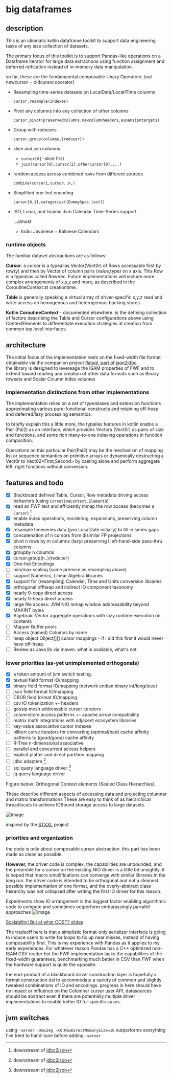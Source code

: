 # big dataframes 

## description

This is an idiomatic kotlin dataframe toolkit to support data engineering 
tasks of any size collection of datasets.

The primary focus of this toolkit is to support Pandas-like operations on a Dataframe iterator for large data 
extractions using function assignment and deferred reification instead of in-memory data manipulation.

so far, these are the fundamaental composable Unary Operators:  (val newcursor = oldcursor.operator) 

 * Resampling time-series datasets on LocalDate/LocatlTime columns
    
    `cursor.resample(indexes)`
 * Pivot any columns into any collection of other columns
    
    `cursor.pivot(preservedcolumns,newcolumnheaders,expansiontargets)`
 * Group with reducers
    
    `cursor.group(columns,{reducer})`
 * slice and join columns 
     * `cursor[0]` -slice first
     * `join(cursor[0],cursor[2],othercursor[0],...)` 
 * random access across combined rows from different sources
   
     `combine(cursor1,cursor..n,)`
 * Simplified one-hot encoding
   
   `cursor[0,1].categories([DummySpec.last])`
 * ISO, Lunar, and Islamic Jvm Calendar Time-Series support 
     
      ...almost
      *  todo: Javanese + Balinese Calendars   
 
 
 ###   runtime objects
 
 The familiar dataset abstractions are as follows:
 
 **Cursor**: a cursor is a typealias Vector(Vect0r) of Rows accessable first by row(y) and then by Vector of column 
 pairs (value,type) on x axis.  This Row is a typealias called RowVec.  Future implementations will include more 
 complex arrangements of x,y,z and more, as described in the CoroutineContext at creationtime.
 
 **Table** is generally speaking a virtual array of driver-specific x,y,z read and write access on homogenous and
  heterogenous backing stores.  
 
 **Kotlin CoroutineContext** - documented elsewhere, is the defining collection of factors describing the Table and 
 Cursor configurations above using ContextElements to differentiate execution strategies at creation from common top 
 level interfaces. 
  
## architecture 

The initial focus of the implementation rests on the fixed-width file format obtainable via the companion project 
[flatsql, part of json2jdbc](https://github.com/jnorthrup/jdbc2json#flatsqlsh).  
the library is designed to levereage the ISAM properties of FWF and to extend toward reading and creation of other
 data formats such as Binary rowsets and Scalar Column index volumes 

 ###   implementation distinctions from other implementations
The implementation relies on a set of typealiases and extension functions approximating various pure-functional 
constructs and retaining off-heap and deferred/lazy processing semantics.

to briefly explain this a  little more, the typalias features in kotlin enable a Pair (Pai2) as an interface, which 
provides Vectors (Vect0r) as pairs of size and functions, and some rich many-to-one indexing operations in
 function composition.

Operations on this particular Pair(Pai2) may be the mechanism of mapping list or sequence semantics on primitive arrays 
or dynamically destructing 
a Vect0r<Pai2> to Vect02<First,Second> by casting alone and perform aggregate left, right functions without conversion.


## features and todo 

  - [X] Blackboard defined Table, Cursor, Row metadata driving access behaviors (using `CoroutineContext.Element`s)
  - [X] read an FWF text and efficiently mmap the row access (becomes a `Cursor`) [^flatsql]
  - [X] enable index operations, reordering, expansions, preserving column metadata 
  - [X] resample timeseries data (jvm LocalDate initially) to fill in series gaps
  - [X] concatenation of n cursors from disimilar FP projections
  - [X] pivot n rows by m columns (lazy) preserving l left-hand-side pass-thru columns
  - [X] groupby n columns
  - [X] cursor.group(n..){reducer} 
  - [X] One-hot Encodings 
  - [ ] min/max scaling (same premise as resampling above)
  - [ ] support Numerics, Linear Algebra libraries
  - [X] support for (resampling) Calendar, Time and Units conversion libraries
  - [X] orthogonal offheap and indirect IO component taxonomy
  - [X] nearly 0-copy direct access
  - [X] nearly 0-heap direct access
  - [X] large file access: JVM NIO mmap window addressability beyond MAXINT bytes   
  - [X] Algebraic Vector aggregate operations with lazy runtime execution on contents
  - [ ] Mapper Buffer pools 
  - [ ] Access (named) Columns by name 
  - [ ] heap object Object[][] cursor mappings - if i did this first it would never have off-heap.
  - [ ] Review as Java lib via maven.  what is available, what's not.  
 
### lower priorities (as-yet unimplemented orthogonals)
 - [X] a token amount of jvm switch testing.
 - [X] textual field format IO/mapping
 - [X] binary  field format IO/mapping (network endian binary int/long/ieee)
 - [ ] json    field format IO/mapping
 - [ ] CBOR    field format IO/mapping
 - [ ] csv IO tokenization +- headers
 - [ ] gossip mesh addressable cursor iterators
 - [ ] columnstore access patterns +- apache arrow compatibility
 - [ ] matrix math integrations with adjacent ecosystem libraries
 - [ ] key-value associative cursor indexes
 - [ ] hilbert curve iterators for converting (optimal/bad) cache affinity patterns to (good/good) cache affinity
 - [ ] R-Tree n-dimensional associative
 - [ ] parallel and concurrent access helpers
 - [ ] explicit platter and direct partition mapping
 - [ ] jdbc adapters [^flatsql]
 - [ ] sql query language driver [^flatsql]
 - [ ] jq query language driver
 
[^flatsql]:   downstream of [jdbc2json](https://github.com/jnorthrup/jdbc2json)
 
Figure below: Orthogonal Context elements (Sealed Class Hierarchies).
   
These describe different aspects of accessing  data and projecting columnar and matrix transformations 
These are easy to think of as hierarchical threadlocals to achieve IOBound storage access to large datasets. 

![image](https://user-images.githubusercontent.com/73514/71553240-7a838500-2a3e-11ea-8e3e-b85c0602873f.png)

inspired by the [STXXL](https://stxxl.org)  project


### priorities and organization

the code is only about composable cursor abstraction.  this part has been made as clean as possible.

**However,** the driver code is complex, the capabilities are unbounded,
 and the preamble for a cursor on the existing NIO driver  is a little bit unsightly.  it is hoped that macro 
 simplifications can converge with similar libraries in the long run.  the driver code is intended to be orthogonal and
 not a cleanest possible implementation of one format, and the overly-abstract class heirarchy was not collapsed after 
 writing the first IO  driver for this reason.
 
 Experiments show IO arrangement is the biggest factor enabling algorithmic code to compete and 
 sometimes outperform embarassingly parrallel approaches ![image](https://user-images.githubusercontent.com/73514/75646078-eff81580-5c7a-11ea-83b1-44b0dd747619.png) 
 
 [Scalability! But at what COST? slides](https://www.usenix.org/sites/default/files/conference/protected-files/hotos15_slides_mcsherry.pdf)
 
 The tradeoff here is that a simplistic format-only serializer interface is going to induce
 users to write for loops to fix up near misses, instead of having composability first.  This is my experience with 
 Pandas as it applies to my early experiences.  For whatever reason Pandas has a C++ optimized non-ISAM CSV reader but 
 the FWF implementation lacks the capabilities of the fixed-width guarantees, benchmarking much better in CSV than FWF
  when the hardware support is quite the opposite.  
 
the end-product of a blackboard driver construction layer is hopefully a format construction dsl to accommodate a 
variety of common and slightly tweaked combinations of IO and encodings.  progress in here should have no impact or
 influence on the Columnar cursor user API, datasources should be abstract even if there are potentially multiple driver
  implementations to enable better IO for specific cases.
 

## jvm switches

 using  `-server -Xmx24g -XX:MaxDirectMemorySize=1G` outperforms everything I've tried to hand-tune  before adding `-server`
 

